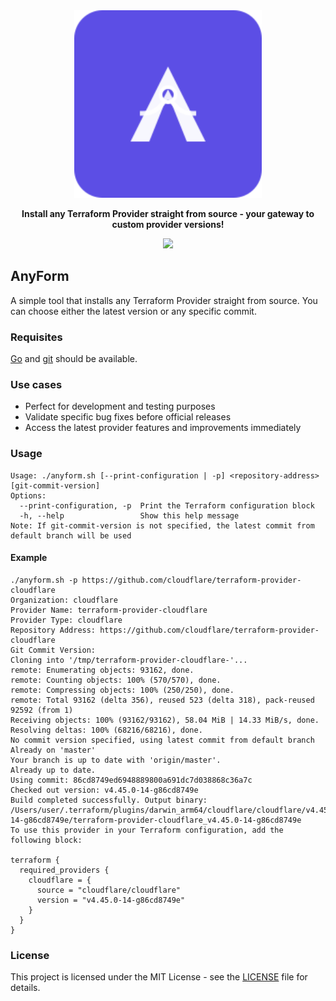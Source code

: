 <div align="center">
    <picture>
        <img src="images/anyform-logo.svg" width="300">
    </picture>
    <p><strong>Install any Terraform Provider straight from source - your gateway to custom provider versions!</strong></p>
   
  <a href="https://opensource.org/licenses/MIT"><img src="https://img.shields.io/badge/License-MIT-blue.svg?style=for-the-badge" /></a>
</div>

## AnyForm


A simple tool that installs any Terraform Provider straight from source. You can choose either the
latest version or any specific commit.

### Requisites

[Go](https://go.dev/) and [git](https://git-scm.com/) should be available.

### Use cases

* Perfect for development and testing purposes
* Validate specific bug fixes before official releases
* Access the latest provider features and improvements immediately


### Usage

```shell
Usage: ./anyform.sh [--print-configuration | -p] <repository-address> [git-commit-version]
Options:
  --print-configuration, -p  Print the Terraform configuration block
  -h, --help                 Show this help message
Note: If git-commit-version is not specified, the latest commit from default branch will be used
```

#### Example

```shell
./anyform.sh -p https://github.com/cloudflare/terraform-provider-cloudflare
Organization: cloudflare
Provider Name: terraform-provider-cloudflare
Provider Type: cloudflare
Repository Address: https://github.com/cloudflare/terraform-provider-cloudflare
Git Commit Version:
Cloning into '/tmp/terraform-provider-cloudflare-'...
remote: Enumerating objects: 93162, done.
remote: Counting objects: 100% (570/570), done.
remote: Compressing objects: 100% (250/250), done.
remote: Total 93162 (delta 356), reused 523 (delta 318), pack-reused 92592 (from 1)
Receiving objects: 100% (93162/93162), 58.04 MiB | 14.33 MiB/s, done.
Resolving deltas: 100% (68216/68216), done.
No commit version specified, using latest commit from default branch
Already on 'master'
Your branch is up to date with 'origin/master'.
Already up to date.
Using commit: 86cd8749ed6948889800a691dc7d038868c36a7c
Checked out version: v4.45.0-14-g86cd8749e
Build completed successfully. Output binary: /Users/user/.terraform/plugins/darwin_arm64/cloudflare/cloudflare/v4.45.0-14-g86cd8749e/terraform-provider-cloudflare_v4.45.0-14-g86cd8749e
To use this provider in your Terraform configuration, add the following block:

terraform {
  required_providers {
    cloudflare = {
      source = "cloudflare/cloudflare"
      version = "v4.45.0-14-g86cd8749e"
    }
  }
}
```

### License

This project is licensed under the MIT License - see the [LICENSE](LICENSE) file for details.

